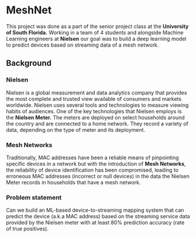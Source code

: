 # MeshNet

This project was done as a part of the senior project class at the **University of South Florida.** Working in a team of 4 students and alongside Machine Learning engineers at **Nielsen** our goal was to build a deep learning model to predict devices based on streaming data of a mesh network.

## Background

### Nielsen
Nielsen is a global measurement and data analytics company that provides the most complete and trusted view available of consumers and markets worldwide. Nielsen uses several tools and technologies to measure viewing habits of audiences. One of the key technologies that Nielsen employs is the **Nielsen Meter.** The meters are deployed on select households around the country and are connected to a home network. They record a variety of data, depending on the type of meter and its deployment.

### Mesh Networks
Traditionally, MAC addresses have been a reliable means of pinpointing specific devices in a network but with the introduction of **Mesh Networks**, the reliability of device identification has been compromised, leading to erroneous MAC addresses (incorrect or null devices) in the data the Nielsen Meter records in households that have a mesh network.

### Problem statement
Can we build an ML-based device-to-streaming mapping system that can predict the device (a.k.a MAC address) based on the streaming service data provided by the Nielsen meter with at least 80% prediction accuracy (rate of true positives).


